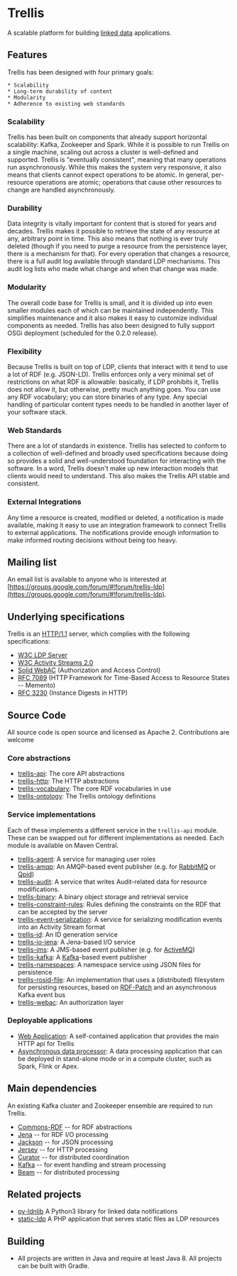 # Trellis

A scalable platform for building [linked data](https://www.w3.org/TR/ldp/) applications.

## Features

Trellis has been designed with four primary goals:

    * Scalability
    * Long-term durability of content
    * Modularity
    * Adherence to existing web standards

### Scalability

Trellis has been built on components that already support horizontal scalability: Kafka, Zookeeper and Spark. While it is
possible to run Trellis on a single machine, scaling out across a cluster is well-defined and supported. Trellis is
"eventually consistent", meaning that many operations run asynchronously. While this makes the system very responsive, it
also means that clients cannot expect operations to be atomic. In general, per-resource operations are atomic; operations
that cause other resources to change are handled asynchronously.

### Durability

Data integrity is vitally important for content that is stored for years and decades. Trellis makes it possible to retrieve
the state of any resource at any, arbitrary point in time. This also means that nothing is ever truly deleted (though if you
need to purge a resource from the persistence layer, there is a mechanism for that). For every operation that changes a
resource, there is a full audit log available through standard LDP mechanisms. This audit log lists who made what change and
when that change was made.

### Modularity

The overall code base for Trellis is small, and it is divided up into even smaller modules each of which can be maintained
independently. This simplifies maintenance and it also makes it easy to customize individual components as needed. Trellis
has also been designed to fully support OSGi deployment (scheduled for the 0.2.0 release).

### Flexibility

Because Trellis is built on top of LDP, clients that interact with it tend to use a lot of RDF (e.g. JSON-LD). Trellis
enforces only a very minimal set of restrictions on what RDF is allowable: basically, if LDP prohibits it, Trellis does not
allow it, but otherwise, pretty much anything goes. You can use any RDF vocabulary; you can store binaries of any type. Any
special handling of particular content types needs to be handled in another layer of your software stack.

### Web Standards

There are a lot of standards in existence. Trellis has selected to conform to a collection of well-defined and broadly used
specifications because doing so provides a solid and well-understood foundation for interacting with the software. In a
word, Trellis doesn't make up new interaction models that clients would need to understand. This also makes the Trellis API
stable and consistent.

### External Integrations

Any time a resource is created, modified or deleted, a notification is made available, making it easy to use an integration
framework to connect Trellis to external applications. The notifications provide enough information to make informed routing
decisions without being too heavy.

## Mailing list

An email list is available to anyone who is interested at [https://groups.google.com/forum/#!forum/trellis-ldp](https://groups.google.com/forum/#!forum/trellis-ldp).

## Underlying specifications

Trellis is an [HTTP/1.1](https://tools.ietf.org/html/rfc7231) server, which complies with the following specifications:

  * [W3C LDP Server](https://www.w3.org/TR/ldp/)
  * [W3C Activity Streams 2.0](https://www.w3.org/TR/activitystreams-core/)
  * [Solid WebAC](https://github.com/solid/solid-spec#authorization-and-access-control) (Authorization and Access Control)
  * [RFC 7089](https://tools.ietf.org/html/rfc7089) (HTTP Framework for Time-Based Access to Resource States -- Memento)
  * [RFC 3230](https://tools.ietf.org/html/rfc3230) (Instance Digests in HTTP)


## Source Code

All source code is open source and licensed as Apache 2. Contributions are welcome

### Core abstractions

  * [trellis-api](https://github.com/trellis-ldp/trellis-api): The core API abstractions
  * [trellis-http](https://github.com/trellis-ldp/trellis-http): The HTTP abstractions
  * [trellis-vocabulary](https://github.com/trellis-ldp/trellis-vocabulary): The core RDF vocabularies in use
  * [trellis-ontology](https://github.com/trellis-ldp/trellis-ontology): The Trellis ontology definitions

### Service implementations

Each of these implements a different service in the `trellis-api` module. These can be swapped out for different implementations as needed. Each module is available on Maven Central.

  * [trellis-agent](https://github.com/trellis-ldp/trellis-agent): A service for managing user roles
  * [trellis-amqp](https://github.com/trellis-ldp/trellis-amqp): An AMQP-based event publisher (e.g. for [RabbitMQ](https://www.rabbitmq.com) or [Qpid](https://qpid.apache.org))
  * [trellis-audit](https://github.com/trellis-ldp/trellis-audit): A service that writes Audit-related data for resource modifications.
  * [trellis-binary](https://github.com/trellis-ldp/trellis-binary): A binary object storage and retrieval service
  * [trellis-constraint-rules](https://github.com/trellis-ldp/trellis-constraint-rules): Rules defining the constraints on the RDF that can be accepted by the server
  * [trellis-event-serialization](https://github.com/trellis-ldp/trellis-event-serialization): A service for serializing modification events into an Activity Stream format
  * [trellis-id](https://github.com/trellis-ldp/trellis-id): An ID generation service
  * [trellis-io-jena](https://github.com/trellis-ldp/trellis-io-jena): A Jena-based I/O service
  * [trellis-jms](https://github.com/trellis-ldp/trellis-jms): A JMS-based event publisher (e.g. for [ActiveMQ](https://activemq.apache.org))
  * [trellis-kafka](https://github.com/trellis-ldp/trellis-kafka): A [Kafka](https://kafka.apache.org)-based event publisher
  * [trellis-namespaces](https://github.com/trellis-ldp/trellis-namespaces): A namespace service using JSON files for persistence
  * [trellis-rosid-file](https://github.com/trellis-ldp/trellis-rosid-file): An implementation that uses a (distributed) filesystem for persisting resources, based on [RDF-Patch](https://afs.github.io/rdf-patch/) and an asynchronous Kafka event bus
  * [trellis-webac](https://github.com/trellis-ldp/trellis-webac): An authorization layer

### Deployable applications

 * [Web Application](https://github.com/trellis-ldp/trellis-app): A self-contained application that provides the main HTTP api for Trellis
 * [Asynchronous data processor](https://github.com/trellis-ldp/trellis-rosid-file-streaming): A data processing application that can be deployed in stand-alone mode or in a compute cluster, such as Spark, Flink or Apex.

## Main dependencies

An existing Kafka cluster and Zookeeper ensemble are required to run Trellis.

  * [Commons-RDF](https://commons.apache.org/proper/commons-rdf/) -- for RDF abstractions
  * [Jena](https://jena.apache.org/) -- for RDF I/O processing
  * [Jackson](https://github.com/FasterXML/jackson) -- for JSON processing
  * [Jersey](https://jersey.java.net/) -- for HTTP processing
  * [Curator](https://curator.apache.org/) -- for distributed coordination
  * [Kafka](https://kafka.apache.org/) -- for event handling and stream processing
  * [Beam](https://beam.apache.org/) -- for distributed processing

## Related projects

  * [py-ldnlib](https://github.com/trellis-ldp/py-ldnlib) A Python3 library for linked data notifications
  * [static-ldp](https://github.com/trellis-ldp/static-ldp) A PHP application that serves static files as LDP resources

## Building

 * All projects are written in Java and require at least Java 8. All projects can be built with Gradle.

